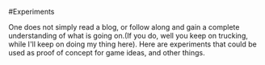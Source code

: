 #Experiments

One does not simply read a blog, or follow along and gain a complete understanding of what is going on.(If you do, well you keep on trucking, while I'll keep on doing my thing here). Here are experiments that could be used as proof of concept for game ideas, and other things.
